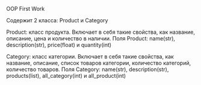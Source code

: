 OOP First Work

Содержит 2 класса: Product и Category

Product: класс продукта. Включает в себя такие свойства, как название, описание, цена и количество в наличии. Поля
Product: name(str), description(str), price(float) и quantity(int)

Category: класс категории. Включает в себя такие свойства, как название, описание, список товаров категории, количество
категорий, количество товаров. Поля Category: name(str), description(str), products(list), all_category(int) и
all_product(int)
